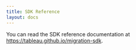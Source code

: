 ```yaml
---
title: SDK Reference
layout: docs
---
```


You can read the SDK reference documentation at https://tableau.github.io/migration-sdk. 